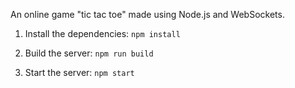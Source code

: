 
An online game "tic tac toe" made using Node.js and WebSockets.

1. Install the dependencies:
`npm install`

2. Build the server:
`npm run build`

3. Start the server:
`npm start`
